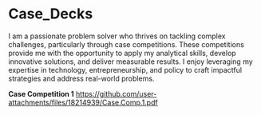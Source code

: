 # Case_Decks
I am a passionate problem solver who thrives on tackling complex challenges, particularly through case competitions. These competitions provide me with the opportunity to apply my analytical skills, develop innovative solutions, and deliver measurable results. I enjoy leveraging my expertise in technology, entrepreneurship, and policy to craft impactful strategies and address real-world problems.

**Case Competition 1**
https://github.com/user-attachments/files/18214939/Case.Comp.1.pdf
